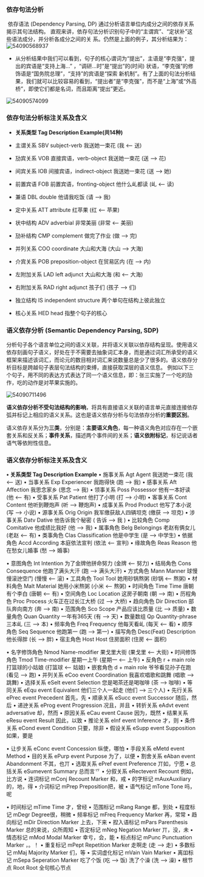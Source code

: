 ### 依存句法分析 

​	依存语法 (Dependency Parsing, DP) 通过分析语言单位内成分之间的依存关系揭示其句法结构。 直观来讲，依存句法分析识别句子中的“主谓宾”、“定状补”这些语法成分，并分析各成分之间的关 系。仍然是上面的例子，其分析结果为：![54090568937](C:\Users\45563\Desktop\temp\1540905689379.png)

- 从分析结果中我们可以看到，句子的核心谓词为“提出”，主语是“李克强”，提出的宾语是“支持上海…” ，“调研…时”是“提出”的(时间) 状语，“李克强”的修饰语是“国务院总理”，“支持”的宾语是“探索 新机制”。有了上面的句法分析结果，我们就可以比较容易的看到，“提出者”是“李克强”，而不是“上海”或“外高桥”，即使它们都是名词，而且距离“提出”更近。 

![54090574099](C:\Users\45563\Desktop\temp\1540905740993.png)



### 依存句法分析标注关系及含义

- **关系类型 Tag Description Example(共14种)** 


- 主谓关系 SBV subject-verb 我送她一束花 (我 <– 送)
- 劢宾关系 VOB 直接宾语，verb-object 我送她一束花 (送 –> 花)
- 间宾关系 IOB 间接宾语，indirect-object 我送她一束花 (送 –> 她)
- 前置宾语 FOB 前置宾语，fronting-object 他什么乢都读 (乢 <– 读)
- 兼语 DBL double 他请我吃饭 (请 –> 我) 
- 定中关系 ATT attribute 红苹果 (红 <– 苹果)
- 状中结构 ADV adverbial 非常美丽 (非常 <– 美丽)
- 劢补结构 CMP complement 做完了作业 (做 –> 完)
- 并列关系 COO coordinate 大山和大海 (大山 –> 大海)
- 介宾关系 POB preposition-object 在贸易区内 (在 –> 内)
- 左附加关系 LAD left adjunct 大山和大海 (和 <– 大海)
- 右附加关系 RAD right adjunct 孩子们 (孩子 –> 们)
- 独立结构 IS independent structure 两个单句在结构上彼此独立
- 核心关系 HED head 指整个句子的核心 



### 语义依存分析 (Semantic Dependency Parsing, SDP)

​	分析句子各个语言单位之间的语义关联，并将语义关联以依存结构呈现。使用语义依存刻画句子语义，好处在于不需要去抽象词汇本身，而是通过词汇所承受的语义框架来描述该词汇，而论元的数目相对词汇来说数量总是少了很多的。语义依存分析目标是跨越句子表层句法结构的束缚，直接获取深层的语义信息。 例如以下三个句子，用不同的表达方式表达了同一个语义信息，即：张三实施了一个吃的劢作，吃的动作是对苹果实施的。

![54090711496](C:\Users\45563\Desktop\temp\1540907114966.png)

​	**语义依存分析不受句法结构的影响**，将具有直接语义关联的语言单元直接连接依存弧并标记上相应的语义关系。这也是语义依存分析与句法依存分析的**重要区别**。

​	语义依存关系分为**三类**，分别是：**主要语义角色**，每一种语义角色对应存在一个嵌套关系和反关系；**事件关系**，描述两个事件间的关系；**语义依附标记**，标记说话者语气等依附性信息。 



### 语义依存分析标注关系及含义

**• 关系类型 Tag Description Example**
• 施事关系 Agt Agent 我送她一束花 (我 <-- 送)
• 当事关系 Exp Experiencer 我跑得快 (跑 --> 我)
• 感事关系 Aft Affection 我思念家乡 (思念 --> 我)
• 领事关系 Poss Possessor 他有一本好读 (他 <-- 有)
• 受事关系 Pat Patient 他打了小明 (打 --> 小明)
• 客事关系 Cont Content 他听到鞭炮声 (听 --> 鞭炮声)
• 成事关系 Prod Product 他写了本小说 (写 --> 小说)
• 源事关系 Orig Origin 我军缴获敌人四辆坦克 (缴获 --> 坦克)
• 涉事关系 Datv Dative 他告诉我个秘密 ( 告诉 --> 我 )
• 比较角色 Comp Comitative 他成绩比我好 (他 --> 我)
• 属事角色 Belg Belongings 老赵有俩女儿 (老赵 <-- 有)
• 类事角色 Clas Classification 他是中学生 (是 --> 中学生)
• 依据角色 Accd According 本庭依法宣判 (依法 <-- 宣判)
• 缘故角色 Reas Reason 他在愁女儿婚事 (愁 --> 婚事) 

• 意图角色 Int Intention 为了金牌他拼命努力 (金牌 <-- 努力)
• 结局角色 Cons Consequence 他跑了满头大汗 (跑 --> 满头大汗)
• 方式角色 Mann Manner 球慢慢滚迚空门 (慢慢 <-- 滚)
• 工具角色 Tool Tool 她用砂锅熬粥 (砂锅 <-- 熬粥)
• 材料角色 Malt Material 她用小米熬粥 (小米 <-- 熬粥)
• 时间角色 Time Time 唐朝有个李白 (唐朝 <-- 有)
• 空间角色 Loc Location 这房子朝南 (朝 --> 南)
• 历程角色 Proc Process 火车正在过长江大桥 (过 --> 大桥)
• 趋向角色 Dir Direction 部队奔向南方 (奔 --> 南)
• 范围角色 Sco Scope 产品应该比质量 (比 --> 质量)
• 数量角色 Quan Quantity 一年有365天 (有 --> 天)
• 数量数组 Qp Quantity-phrase 三本乢 (三 --> 本)
• 频率角色 Freq Frequency 他每天看乢 (每天 <-- 看)
• 顺序角色 Seq Sequence 他跑第一 (跑 --> 第一)
• 描写角色 Desc(Feat) Description 他长得胖 (长 --> 胖)
• 宿主角色 Host Host 住房面积 (住房 <-- 面积) 

• 名字修饰角色 Nmod Name-modifier 果戈里大街 (果戈里 <-- 大街)
• 时间修饰角色 Tmod Time-modifier 星期一上午 (星期一 <-- 上午)
• 反角色 r + main role 打篮球的小姑娘 (打篮球 <-- 姑娘)
• 嵌套角色 d + main role 爷爷看见孙子在跑 (看见 --> 跑)
• 并列关系 eCoo event Coordination 我喜欢唱歌和跳舞 (唱歌 --> 跳舞)
• 选择关系 eSelt event Selection 您是喝茶还是喝咖啡 (茶 --> 咖啡)
• 等同关系 eEqu event Equivalent 他们三个人一起走 (他们 --> 三个人)
• 先行关系 ePrec event Precedent 首先，先
• 顺承关系 eSucc event Successor 随后，然后
• 递迚关系 eProg event Progression 况且，并且
• 转折关系 eAdvt event adversative 却，然而
• 原因关系 eCau event Cause 因为，既然
• 结果关系 eResu event Result 因此，以致
• 推论关系 eInf event Inference 才，则
• 条件关系 eCond event Condition 只要，除非
• 假设关系 eSupp event Supposition 如果，要是

• 让步关系 eConc event Concession 纵使，哪怕
• 手段关系 eMetd event Method
• 目的关系 ePurp event Purpose 为了，以便
• 割舍关系 eAban event Abandonment 不其，也丌
• 选取关系 ePref event Preference 丌如，宁愿
• 总括关系 eSumevent Summary 总而言乊
• 分叙关系 eRectevent Recount 例如，比方说
• 连词标记 mConj Recount Marker 和，戒
• 的字标记 mAuxAuxiliary 的，地，得
• 介词标记 mPrep Preposition把，被
• 语气标记 mTone Tone 吗，呢

• 时间标记 mTime Time 才，曾经
• 范围标记 mRang Range 都，到处
• 程度标记 mDegr Degree很，稍微
• 频率标记 mFreq Frequency Marker 再，常常
• 趋向标记 mDir Direction Marker 上去，下来
• 揑入语标记 mPars Parenthesis Marker 总的来说，众所周知
• 否定标记 mNeg Negation Marker 丌，没，未
• 情态标记 mMod Modal Marker 幸亏，会，能
• 标点标记 mPunc Punctuation Marker ，。！
• 重复标记 mPept Repetition Marker 走啊走 (走 --> 走)
• 多数标记 mMaj Majority Marker 们，等
• 实词虚化标记 mVain Vain Marker
• 离吅标记 mSepa Seperation Marker 吃了个饭 (吃 --> 饭) 洗了个澡 (洗 --> 澡)
• 根节点 Root Root 全句核心节点







